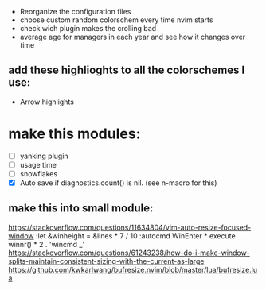 - Reorganize the configuration files
- choose custom random colorschem every time nvim starts
- check wich plugin makes the crolling bad
- average age for managers in each year and see how it changes over time

## add these highlioghts to all the colorschemes I use:
- Arrow highlights

# make this modules:
- [ ] yanking plugin
- [ ] usage time
- [ ] snowflakes
- [x] Auto save if diagnostics.count() is nil. (see n-macro for this)

## make this into small module:
https://stackoverflow.com/questions/11634804/vim-auto-resize-focused-window
:let &winheight = &lines * 7 / 10
:autocmd WinEnter * execute winnr() * 2 . 'wincmd _'
https://stackoverflow.com/questions/61243238/how-do-i-make-window-splits-maintain-consistent-sizing-with-the-current-as-large
https://github.com/kwkarlwang/bufresize.nvim/blob/master/lua/bufresize.lua
